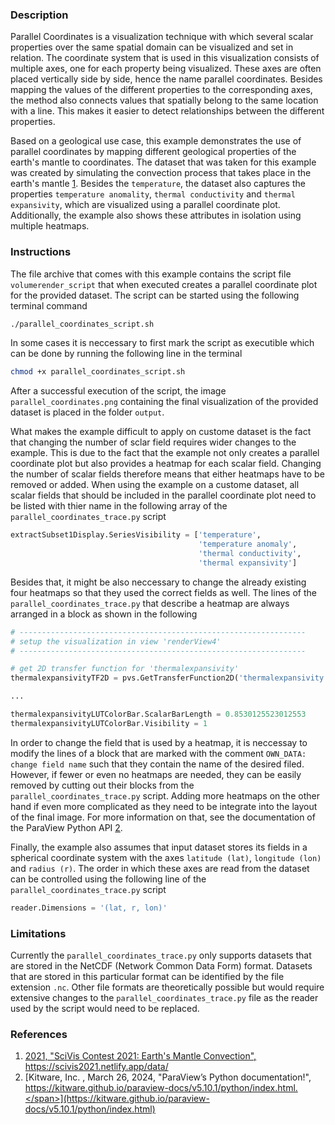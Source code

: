 ### Description ###
Parallel Coordinates is a visualization technique with which several scalar properties over the same spatial domain can be visualized and set in relation.
The coordinate system that is used in this visualization consists of multiple axes, one for each property being visualized.
These axes are often placed vertically side by side, hence the name parallel coordinates.
Besides mapping the values of the different properties to the corresponding axes, the method also connects values that spatially belong to the same location with a line.
This makes it easier to detect relationships between the different properties.

Based on a geological use case, this example demonstrates the use of parallel coordinates by mapping different geological properties of the earth's mantle to coordinates.
The dataset that was taken for this example was created by simulating the convection process that takes place in the earth's mantle [1](#reference_dataset).
Besides the `temperature`, the dataset also captures the properties `temperature anomality`, `thermal conductivity` and `thermal expansivity`, which are visualized using a parallel coordinate plot.
Additionally, the example also shows these attributes in isolation using multiple heatmaps.

### Instructions ###
The file archive that comes with this example contains the script file `volumerender_script` that when executed creates a parallel coordinate plot for the provided dataset.
The script can be started using the following terminal command
```bash
./parallel_coordinates_script.sh
```
In some cases it is neccessary to first mark the script as executible which can be done by running the following line in the terminal
```bash
chmod +x parallel_coordinates_script.sh
```
After a successful execution of the script, the image `parallel_coordinates.png` containing the final visualization of the provided dataset is placed in the folder `output`. 

What makes the example difficult to apply on custome dataset is the fact that changing the number of sclar field requires wider changes to the example.
This is due to the fact that the example not only creates a parallel coordinate plot but also provides a heatmap for each scalar field.
Changing the number of scalar fields therefore means that either heatmaps have to be removed or added.
When using the example on a custome dataset, all scalar fields that should be included in the parallel coordinate plot need to be listed with thier name in the following array of the `parallel_coordinates_trace.py` script
```python
extractSubset1Display.SeriesVisibility = ['temperature', 
                                          'temperature anomaly', 
                                          'thermal conductivity', 
                                          'thermal expansivity']
```
Besides that, it might be also neccessary to change the already existing four heatmaps so that they used the correct fields as well.
The lines of the `parallel_coordinates_trace.py` that describe a heatmap are always arranged in a block as shown in the following
```python
# ----------------------------------------------------------------
# setup the visualization in view 'renderView4'
# ----------------------------------------------------------------

# get 2D transfer function for 'thermalexpansivity'
thermalexpansivityTF2D = pvs.GetTransferFunction2D('thermalexpansivity')

...

thermalexpansivityLUTColorBar.ScalarBarLength = 0.8530125523012553
thermalexpansivityLUTColorBar.Visibility = 1
```
In order to change the field that is used by a heatmap, it is neccessay to modify the lines of a block that are marked with the comment `OWN_DATA: change field name` such that they contain the name of the desired filed.
However, if fewer or even no heatmaps are needed, they can be easily removed by cutting out their blocks from the `parallel_coordinates_trace.py` script.
Adding more heatmaps on the other hand if even more complicated as they need to be integrate into the layout of the final image.
For more information on that, see the documentation of the ParaView Python API [2](#reference_python_api).

Finally, the example also assumes that input dataset stores its fields in a spherical coordinate system with the axes `latitude (lat)`, `longitude (lon)` and `radius (r)`.
The order in which these axes are read from the dataset can be controlled using the following line of the `parallel_coordinates_trace.py` script
```python
reader.Dimensions = '(lat, r, lon)'
```

### Limitations ###
Currently the `parallel_coordinates_trace.py` only supports datasets that are stored in the NetCDF (Network Common Data Form) format.
Datasets that are stored in this particular format can be identified by the file extension `.nc`.
Other file formats are theoretically possible but would require extensive changes to the `parallel_coordinates_trace.py` file as the reader used by the script would need to be replaced.

### References ###
1. [<span id="reference_dataset">2021, "SciVis Contest 2021: Earth's Mantle Convection", https://scivis2021.netlify.app/data/</span>](https://scivis2021.netlify.app/data/)
2. [<span id="reference_python_api">Kitware, Inc. , March 26, 2024, "ParaView’s Python documentation!", https://kitware.github.io/paraview-docs/v5.10.1/python/index.html.</span>](https://kitware.github.io/paraview-docs/v5.10.1/python/index.html)